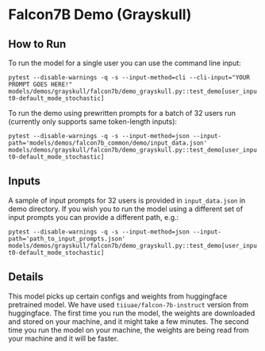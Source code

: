 # Falcon7B Demo (Grayskull)

## How to Run

To run the model for a single user you can use the command line input:

`pytest --disable-warnings -q -s --input-method=cli --cli-input="YOUR PROMPT GOES HERE!"  models/demos/grayskull/falcon7b/demo_grayskull.py::test_demo[user_input0-default_mode_stochastic]`

To run the demo using prewritten prompts for a batch of 32 users run (currently only supports same token-length inputs):

`pytest --disable-warnings -q -s --input-method=json --input-path='models/demos/falcon7b_common/demo/input_data.json' models/demos/grayskull/falcon7b/demo_grayskull.py::test_demo[user_input0-default_mode_stochastic]`

## Inputs

A sample of input prompts for 32 users is provided in `input_data.json` in demo directory. If you wish you to run the model using a different set of input prompts you can provide a different path, e.g.:

`pytest --disable-warnings -q -s --input-method=json --input-path='path_to_input_prompts.json' models/demos/grayskull/falcon7b/demo_grayskull.py::test_demo[user_input0-default_mode_stochastic]`

## Details

This model picks up certain configs and weights from huggingface pretrained model. We have used `tiiuae/falcon-7b-instruct` version from huggingface. The first time you run the model, the weights are downloaded and stored on your machine, and it might take a few minutes. The second time you run the model on your machine, the weights are being read from your machine and it will be faster.
